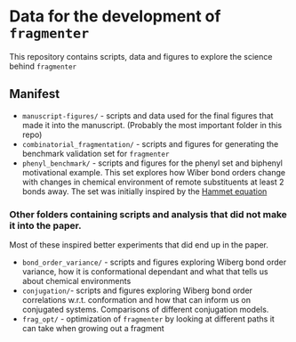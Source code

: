 # Data for the development of `fragmenter`

This repository contains scripts, data and figures to explore the science behind `fragmenter`

## Manifest
* `manuscript-figures/` - scripts and data used for the final figures that made it into the manuscript. (Probably the most important folder in this repo)
* `combinatorial_fragmentation/` - scripts and figures for generating the benchmark validation set for `fragmenter`
* `phenyl_benchmark/` - scripts and figures for the phenyl set and biphenyl motivational example. This set explores
how Wiber bond orders change with changes in chemical environment of remote substituents at least 2 bonds away. The set
was initially inspired by the [Hammet equation](https://en.wikipedia.org/wiki/Hammett_equation)

### Other folders containing scripts and analysis that did not make it into the paper.
Most of these inspired better experiments that did end up in the paper.
* `bond_order_variance/` - scripts and figures exploring Wiberg bond order variance, how it is conformational dependant 
and what that tells us about chemical environments
* `conjugation/`- scripts and figures exploring Wiberg bond order correlations w.r.t. conformation and how 
that can inform us on conjugated systems. Comparisons of different conjugation models.
* `frag_opt/` - optimization of `fragmenter` by looking at different paths it can take when growing out a fragment
